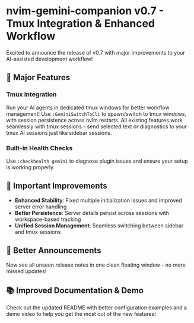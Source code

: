 # nvim-gemini-companion v0.7 - Tmux Integration & Enhanced Workflow

Excited to announce the release of v0.7 with major improvements to your AI-assisted development workflow!

## 🚀 Major Features

### Tmux Integration
Run your AI agents in dedicated tmux windows for better workflow management! Use `:GeminiSwitchToCli` to spawn/switch to tmux windows, with session persistence across nvim restarts. All existing features work seamlessly with tmux sessions - send selected text or diagnostics to your tmux AI sessions just like sidebar sessions. 

### Built-in Health Checks
Use `:checkhealth gemini` to diagnose plugin issues and ensure your setup is working properly.

## 🔧 Important Improvements

- **Enhanced Stability**: Fixed multiple initialization issues and improved server error handling
- **Better Persistence**: Server details persist across sessions with workspace-based tracking
- **Unified Session Management**: Seamless switching between sidebar and tmux sessions

## 📢 Better Announcements
Now see all unseen release notes in one clean floating window - no more missed updates!

## 📚 Improved Documentation & Demo
Check out the updated README with better configuration examples and a demo video to help you get the most out of the new features!

